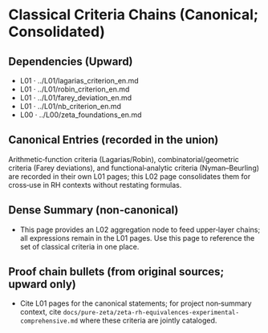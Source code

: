 # Classical Criteria Chains (Canonical; Consolidated)

## Dependencies (Upward)
- L01 · ../L01/lagarias_criterion_en.md
- L01 · ../L01/robin_criterion_en.md
- L01 · ../L01/farey_deviation_en.md
- L01 · ../L01/nb_criterion_en.md
- L00 · ../L00/zeta_foundations_en.md

## Canonical Entries (recorded in the union)
Arithmetic‑function criteria (Lagarias/Robin), combinatorial/geometric criteria (Farey deviations), and functional‑analytic criteria (Nyman–Beurling) are recorded in their own L01 pages; this L02 page consolidates them for cross‑use in RH contexts without restating formulas.

## Dense Summary (non‑canonical)
- This page provides an L02 aggregation node to feed upper‑layer chains; all expressions remain in the L01 pages. Use this page to reference the set of classical criteria in one place.

## Proof chain bullets (from original sources; upward only)
- Cite L01 pages for the canonical statements; for project non‑summary context, cite `docs/pure-zeta/zeta-rh-equivalences-experimental-comprehensive.md` where these criteria are jointly cataloged.
